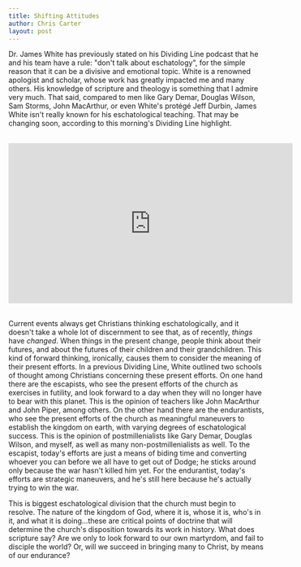 ```yaml
---
title: Shifting Attitudes
author: Chris Carter
layout: post
---
```


Dr. James White has previously stated on his Dividing Line podcast that he and his team have a rule: "don't talk about eschatology", for the simple reason that it can be a divisive and emotional topic. White is a renowned apologist and scholar, whose work has greatly impacted me and many others. His knowledge of scripture and theology is something that I admire very much. That said, compared to men like Gary Demar, Douglas Wilson, Sam Storms, John MacArthur, or even White's protégé Jeff Durbin, James White isn't really known for his eschatological teaching. That may be changing soon, according to this morning's Dividing Line highlight.

<br>

<div class="has-text-centered">
  <iframe width="560" height="315" src="https://www.youtube.com/embed/egNyZpfTxuc" frameborder="0" allow="accelerometer; autoplay; clipboard-write; encrypted-media; gyroscope; picture-in-picture" allowfullscreen></iframe>
</div>

<br>

Current events always get Christians thinking eschatologically, and it doesn't take a whole lot of discernment to see that, as of recently, _things_ have _changed_. When things in the present change, people think about their futures, and about the futures of their children and their grandchildren. This kind of forward thinking, ironically, causes them to consider the meaning of their present efforts. In a previous Dividing Line, White outlined two schools of thought among Christians concerning these present efforts. On one hand there are the escapists, who see the present efforts of the church as exercises in futility, and look forward to a day when they will no longer have to bear with this planet. This is the opinion of teachers like John MacArthur and John Piper, among others. On the other hand there are the endurantists, who see the present efforts of the church as meaningful maneuvers to establish the kingdom on earth, with varying degrees of eschatological success. This is the opinion of postmillenialists like Gary Demar, Douglas Wilson, and myself, as well as many non-postmillenialists as well. To the escapist, today's efforts are just a means of biding time and converting whoever you can before we all have to get out of Dodge; he sticks around only because the war hasn't killed him yet. For the endurantist, today's efforts are strategic maneuvers, and he's still here because he's actually trying to win the war.

This is biggest eschatological division that the church must begin to resolve. The nature of the kingdom of God, where it is, whose it is, who's in it, and what it is doing...these are critical points of doctrine that will determine the church's disposition towards its work in history. What does scripture say? Are we only to look forward to our own martyrdom, and fail to disciple the world? Or, will we succeed in bringing many to Christ, by means of our endurance?
